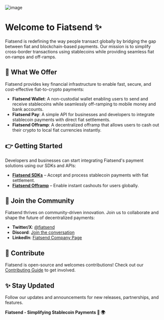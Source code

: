 ![image](https://github.com/user-attachments/assets/d64bfca9-c432-4853-858e-6c4f3a1243f3)

# Welcome to Fiatsend ✨

Fiatsend is redefining the way people transact globally by bridging the gap between fiat and blockchain-based payments. Our mission is to simplify cross-border transactions using stablecoins while providing seamless fiat on-ramps and off-ramps.

## 🏦 What We Offer

Fiatsend provides key financial infrastructure to enable fast, secure, and cost-effective fiat-to-crypto payments:

- **Fiatsend Wallet**: A non-custodial wallet enabling users to send and receive stablecoins while seamlessly off-ramping to mobile money and bank accounts.
- **Fiatsend Pay**: A simple API for businesses and developers to integrate stablecoin payments with direct fiat settlements.
- **Fiatsend Offramp**: A decentralized offramp that allows users to cash out their crypto to local fiat currencies instantly.

## 👉 Getting Started

Developers and businesses can start integrating Fiatsend's payment solutions using our SDKs and APIs:

- **[Fiatsend SDKs](https://github.com/fiatsend/pay-api)** – Accept and process stablecoin payments with fiat settlement.
- **[Fiatsend Offramp](https://github.com/fiatsend/offramp-sdk)** – Enable instant cashouts for users globally.

## 💬 Join the Community

Fiatsend thrives on community-driven innovation. Join us to collaborate and shape the future of decentralized payments:

- **Twitter/X**: [@fiatsend](https://x.com/fiatsend)
- **Discord**: [Join the conversation](https://discord.gg/Hma7raqw)
- **LinkedIn**: [Fiatsend Company Page](https://www.linkedin.com/company/fiatsend)

## 🎨 Contribute

Fiatsend is open-source and welcomes contributions! Check out our [Contributing Guide](https://github.com/fiatsend/CONTRIBUTING_GUIDE.md) to get involved.

## ✨ Stay Updated

Follow our updates and announcements for new releases, partnerships, and features.

**Fiatsend - Simplifying Stablecoin Payments 💸 🌍**
